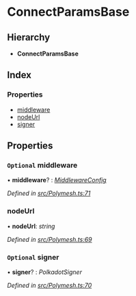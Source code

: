 # ConnectParamsBase

## Hierarchy

* **ConnectParamsBase**

## Index

### Properties

* [middleware](connectparamsbase.md#optional-middleware)
* [nodeUrl](connectparamsbase.md#nodeurl)
* [signer](connectparamsbase.md#optional-signer)

## Properties

### `Optional` middleware

• **middleware**? : [_MiddlewareConfig_](middlewareconfig.md)

_Defined in_ [_src/Polymesh.ts:71_](https://github.com/PolymathNetwork/polymesh-sdk/blob/959efb76/src/Polymesh.ts#L71)

### nodeUrl

• **nodeUrl**: _string_

_Defined in_ [_src/Polymesh.ts:69_](https://github.com/PolymathNetwork/polymesh-sdk/blob/959efb76/src/Polymesh.ts#L69)

### `Optional` signer

• **signer**? : _PolkadotSigner_

_Defined in_ [_src/Polymesh.ts:70_](https://github.com/PolymathNetwork/polymesh-sdk/blob/959efb76/src/Polymesh.ts#L70)

